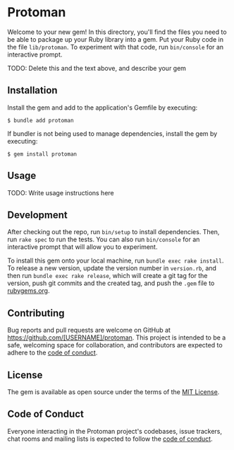 # Protoman

Welcome to your new gem! In this directory, you'll find the files you need to be able to package up your Ruby library into a gem. Put your Ruby code in the file `lib/protoman`. To experiment with that code, run `bin/console` for an interactive prompt.

TODO: Delete this and the text above, and describe your gem

## Installation

Install the gem and add to the application's Gemfile by executing:

    $ bundle add protoman

If bundler is not being used to manage dependencies, install the gem by executing:

    $ gem install protoman

## Usage

TODO: Write usage instructions here

## Development

After checking out the repo, run `bin/setup` to install dependencies. Then, run `rake spec` to run the tests. You can also run `bin/console` for an interactive prompt that will allow you to experiment.

To install this gem onto your local machine, run `bundle exec rake install`. To release a new version, update the version number in `version.rb`, and then run `bundle exec rake release`, which will create a git tag for the version, push git commits and the created tag, and push the `.gem` file to [rubygems.org](https://rubygems.org).

## Contributing

Bug reports and pull requests are welcome on GitHub at https://github.com/[USERNAME]/protoman. This project is intended to be a safe, welcoming space for collaboration, and contributors are expected to adhere to the [code of conduct](https://github.com/[USERNAME]/protoman/blob/master/CODE_OF_CONDUCT.md).

## License

The gem is available as open source under the terms of the [MIT License](https://opensource.org/licenses/MIT).

## Code of Conduct

Everyone interacting in the Protoman project's codebases, issue trackers, chat rooms and mailing lists is expected to follow the [code of conduct](https://github.com/[USERNAME]/protoman/blob/master/CODE_OF_CONDUCT.md).
